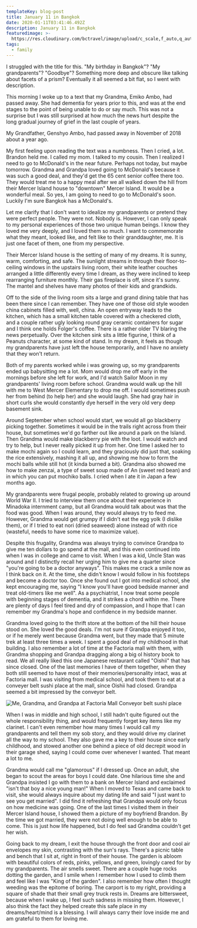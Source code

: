 ```yaml
---
templateKey: blog-post
title: January 11 in Bangkok
date: 2020-01-11T03:41:46.492Z
description: January 11 in Bangkok
featuredimage: >-
  https://res.cloudinary.com/bctravel/image/upload/c_scale,f_auto,q_auto,w_1080/v1578713991/IMG_1176_omdtmf.jpg
tags:
  - family
---
```

I struggled with the title for this. "My birthday in Bangkok"? "My grandparents"? "Goodbye"? Something more deep and obscure like talking about facets of a prism? Eventually it all seemed a bit flat, so I went with description.

This morning I woke up to a text that my Grandma, Emiko Ambo, had passed away. She had dementia for years prior to this, and was at the end stages to the point of being unable to do or say much. This was not a surprise but I was still surprised at how much the news hurt despite the long gradual journey of grief in the last couple of years.

My Grandfather, Genshyo Ambo, had passed away in November of 2018 about a year ago. 

My first feeling upon reading the text was a numbness. Then I cried, a lot. Brandon held me. I called my mom. I talked to my cousin. Then I realized I need to go to McDonald's in the near future. Perhaps not today, but maybe tomorrow. Grandma and Grandpa loved going to McDonald's because it was such a good deal, and they'd get the 65 cent senior coffee there too. They would treat me to a happy meal after we all walked down the hill from their Mercer Island house to "downtown" Mercer Island. It would be a wonderful meal. So yes, I am going to need to go to McDonald's soon. Luckily I'm sure Bangkok has a McDonald's.

Let me clarify that I don't want to idealize my grandparents or pretend they were perfect people. They were not. Nobody is. However, I can only speak to my personal experiences of those two unique human beings. I know they loved me very deeply, and I loved them so much. I want to commemorate what they meant, looked like, and felt like to their granddaughter, me. It is just one facet of them, one from my perspective.

Their Mercer Island house is the setting of many of my dreams. It is sunny, warm, comforting, and safe. The sunlight streams in through their floor-to-ceiling windows in the upstairs living room, their white leather couches arranged a little differently every time I dream, as they were inclined to keep rearranging furniture monthly. Their gas fireplace is off, since it's sunny. The mantel and shelves have many photos of their kids and grandkids. 

Off to the side of the living room sits a large and grand dining table that has been there since I can remember. They have one of those old style wooden china cabinets filled with, well, china. An open entryway leads to the kitchen, which has a small kitchen table covered with a checkered cloth, and a couple rather ugly looking round gray ceramic containers for sugar and I think one holds Folger's coffee. There is a rather older TV blaring the news perpetually. Over the kitchen sink sits a little figurine, I think of a Peanuts character, at some kind of stand. In my dream, it feels as though my grandparents have just left the house temporarily, and I have no anxiety that they won't return.

Both of my parents worked while i was growing up, so my grandparents ended up babysitting me a lot. Mom would drop me off early in the mornings before she left for work, and I'd watch Sailor Moon in my grandparents' living room before school. Grandma would walk up the hill with me to West Mercer Elementary to drop me off. I would sometimes push her from behind (to help her) and she would laugh. She had gray hair in short curls she would constantly dye herself in the very old very deep basement sink. 

Around September when school would start, we would all go blackberry picking together. Sometimes it would be in the trails right across from their house, but sometimes we'd go farther out like around a park on the Island. Then Grandma would make blackberry pie with the loot. I would watch and try to help, but I never really picked it up from her. One time I asked her to make mochi again so I could learn, and they graciously did just that, soaking the rice extensively, mashing it all up, and showing me how to form the mochi balls while still hot (it kinda burned a bit). Grandma also showed me how to make zenzai, a type of sweet soup made of An (sweet red bean) and in which you can put mochiko balls. I cried when I ate it in Japan a few months ago.

My grandparents were frugal people, probably related to growing up around World War II. I tried to interview them once about their experience in Minadoka internment camp, but all Grandma would talk about was that the food was good. When I was around, they would always try to feed me. However, Grandma would get grumpy if I didn't eat the  egg yolk (I dislike them), or if I tried to eat nori (dried seaweed) alone instead of with rice (wasteful, needs to have some rice to maximize value). 

Despite this frugality, Grandma was always trying to convince Grandpa to give me ten dollars to go spend at the mall, and this even continued into when I was in college and came to visit. When I was a kid, Uncle Stan was around and I distinctly recall her urging him to give me a quarter since "you're going to be a doctor anyways". This makes me crack a smile now as I think back on it. At the time, she didn't know I would follow in his footsteps and become a doctor too. Once she found out I got into medical school, she kept encouraging me, saying "I know you'll have good bedside manner and treat old-timers like me well". As a psychiatrist, I now treat some people with beginning stages of dementia, and it strikes a chord within me. There are plenty of days I feel tired and dry of compassion, and I hope that I can remember my Grandma's hope and confidence in my bedside manner. 

Grandma loved going to the thrift store at the bottom of the hill their house stood on. She loved the good deals. I'm not sure if Grandpa enjoyed it too, or if he merely went because Grandma went, but they made that 5 minute trek at least three times a week. I spent a good deal of my childhood in that building. I also remember a lot of time at the Factoria mall with them, with Grandma shopping and Grandpa dragging along a big ol history book to read. We all really liked this one Japanese restaurant called "Oishii" that has since closed. One of the last memories I have of them together, when they both still seemed to have most of their memories/personality intact, was at Factoria mall. I was visiting from medical school, and took them to eat at a conveyer belt sushi place at the mall, since Oishii had closed. Grandpa seemed a bit impressed by the conveyor belt.

![](https://res.cloudinary.com/bctravel/image/upload/c_scale,f_auto,q_auto,w_1080/v1578714000/2E703254-5436-40BE-B16C-456B689172C2_rzetyz.jpg "Me, Grandma, and Grandpa at Factoria Mall Conveyor belt sushi place")

When I was in middle and high school, I still hadn't quite figured out the whole responsibility thing, and would frequently forget key items like my clarinet. I can't even remember how many times I would call my grandparents and tell them my sob story, and they would drive my clarinet all the way to my school. They also gave me a key to their house since early childhood, and stowed another one behind a piece of old decrepit wood in their garage shed, saying I could come over whenever I wanted. That meant a lot to me.

Grandma would call me "glamorous" if I dressed up. Once an adult, she began to scout the areas for boys I could date. One hilarious time she and Grandpa insisted I go with them to a bank on Mercer Island and exclaimed "isn't that boy a nice young man!" When I moved to Texas and came back to visit, she would always inquire about my dating life and said "I just want to see you get married". I did find it refreshing that Grandpa would only focus on how medicine was going. One of the last times I visited them in their Mercer Island house, I showed them a picture of my boyfriend Brandon. By the time we got married, they were not doing well enough to be able to come. This is just how life happened, but I do feel sad Grandma couldn't get her wish.

Going back to my dream, I exit the house through the front door and cool air envelopes my skin, contrasting with the sun's rays. There's a picnic table and bench that I sit at, right in front of their house. The garden is abloom with beautiful colors of reds, pinks, yellows, and green, lovingly cared for by my grandparents. The air smells sweet. There are a couple huge rocks dotting the garden, and I smile when I remember how I used to climb them and feel like I was "King of the garden". I also remember how often I thought weeding was the epitome of boring. The carport is to my right, providing a square of shade that their small grey truck rests in. Dreams are bittersweet, because when I wake up, I feel such sadness in missing them. However, I also think the fact they helped create this safe place in my dreams/heart/mind is a blessing. I will always carry their love inside me and am grateful to them for loving me.
